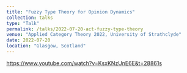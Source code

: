 ```yaml
---
title: "Fuzzy Type Theory for Opinion Dynamics"
collection: talks
type: "Talk"
permalink: /talks/2022-07-20-act-fuzzy-type-theory
venue: "Applied Category Theory 2022, University of Strathclyde"
date: 2022-07-20
location: "Glasgow, Scotland"
---
```


https://www.youtube.com/watch?v=KsxKNzUnE6E&t=28861s
